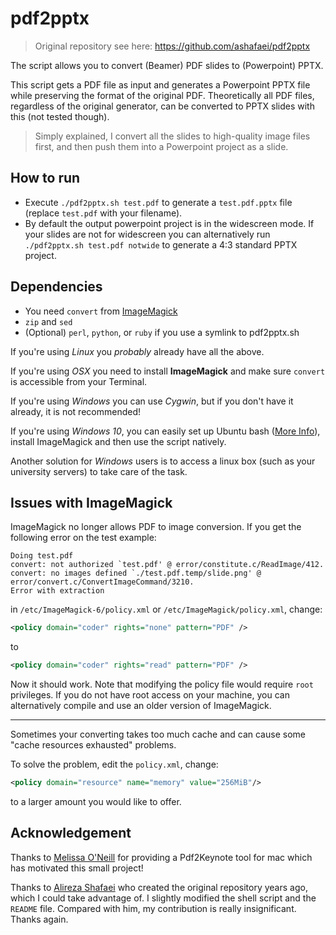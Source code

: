 # pdf2pptx

> Original repository see here: https://github.com/ashafaei/pdf2pptx

The script allows you to convert (Beamer) PDF slides to (Powerpoint) PPTX.

This script gets a PDF file as input and generates a Powerpoint PPTX file while preserving the format of the original PDF. Theoretically all PDF files, regardless of the original generator, can be converted to PPTX slides with this (not tested though).

> Simply explained, I convert all the slides to high-quality image files first, and then push them into a Powerpoint project as a slide.

## How to run

- Execute `./pdf2pptx.sh test.pdf` to generate a `test.pdf.pptx` file  (replace `test.pdf` with your filename).
- By default the output powerpoint project is in the widescreen mode. If your slides are not for widescreen you can alternatively run `./pdf2pptx.sh test.pdf notwide` to generate a 4:3 standard PPTX project.

## Dependencies

- You need `convert` from [ImageMagick](http://www.imagemagick.org/script/binary-releases.php)
- `zip` and `sed`
- (Optional) `perl`, `python`, or `ruby` if you use a symlink to pdf2pptx.sh

If you're using *Linux* you *probably* already have all the above.

If you're using *OSX* you need to install **ImageMagick** and make sure `convert` is accessible from your Terminal.

If you're using *Windows* you can use *Cygwin*, but if you don't have it already, it is not recommended!

If you're using *Windows 10*, you can easily set up Ubuntu bash ([More Info](https://www.howtogeek.com/249966/how-to-install-and-use-the-linux-bash-shell-on-windows-10/)), install ImageMagick and then use the script natively.

Another solution for *Windows* users is to access a linux box (such as your university servers) to take care of the task.

## Issues with ImageMagick

ImageMagick no longer allows PDF to image conversion. If you get the following error on the test example:

```
Doing test.pdf
convert: not authorized `test.pdf' @ error/constitute.c/ReadImage/412.
convert: no images defined `./test.pdf.temp/slide.png' @ error/convert.c/ConvertImageCommand/3210.
Error with extraction
```

in `/etc/ImageMagick-6/policy.xml` or `/etc/ImageMagick/policy.xml`, change:

```XML
<policy domain="coder" rights="none" pattern="PDF" />
```

to

```XML
<policy domain="coder" rights="read" pattern="PDF" />
```

Now it should work. Note that modifying the policy file would require `root` privileges. If you do not have root access on your machine, you can alternatively compile and use an older version of ImageMagick.

------

Sometimes your converting takes too much cache and can cause some "cache resources exhausted" problems.

To solve the problem, edit the `policy.xml`, change:

```xml
<policy domain="resource" name="memory" value="256MiB"/>
```

to a larger amount you would like to offer.


## Acknowledgement

Thanks to [Melissa O'Neill](https://www.cs.hmc.edu/~oneill/freesoftware/pdftokeynote.html) for providing a Pdf2Keynote tool for mac which has motivated this small project!

Thanks to [Alireza Shafaei](https://github.com/ashafaei) who created the original repository years ago, which I could take advantage of. I slightly modified the shell script and the `README` file. Compared with him, my contribution is really insignificant. Thanks again.
